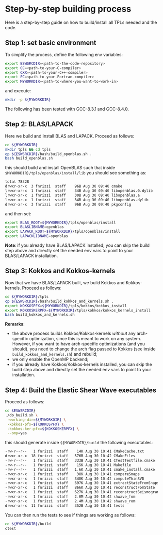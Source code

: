 
# Step-by-step building process
Here is a step-by-step guide on how to build/install all
TPLs needed and the code.

## Step 1: set basic environment
To simplify the process, define the following env variables:
```bash
export ESWSRCDIR=<path-to-the-code-repository>
export CC=<path-to-your-C-compiler>
export CXX=<path-to-your-C++-compiler>
export FC=<path-to-your-Fortran-compiler>
export MYWORKDIR=<path-to-where-you-want-to-work-in>
```
and execute:
```bash
mkdir -p ${MYWORKDIR}
```
The following has been tested with GCC-8.3.1 and GCC-8.4.0.

## Step 2: BLAS/LAPACK
Here we build and install BLAS and LAPACK.
Proceed as follows:
```bash
cd ${MYWORKDIR}
mkdir tpls && cd tpls
cp ${ESWSRCDIR}/bash/build_openblas.sh .
bash build_openblas.sh
```
this should build and install OpenBLAS such that
inside `$MYWORKDIR}/tpls/openblas/install/lib` you should see something as:
```bash
total 78328
drwxr-xr-x  3 fnrizzi  staff    96B Aug 30 09:40 cmake
lrwxr-xr-x  1 fnrizzi  staff    34B Aug 30 09:40 libopenblas.0.dylib
lrwxr-xr-x  1 fnrizzi  staff    30B Aug 30 09:40 libopenblas.a
lrwxr-xr-x  1 fnrizzi  staff    34B Aug 30 09:40 libopenblas.dylib
drwxr-xr-x  3 fnrizzi  staff    96B Aug 30 09:40 pkgconfig
```
and then set:
```bash
export BLAS_ROOT=${MYWORKDIR}/tpls/openblas/install
export BLASLIBNAME=openblas
export LAPACK_ROOT=${MYWORKDIR}/tpls/openblas/install
export LAPACKLIBNAME=openblas
```
**Note**: if you already have BLAS/LAPACK installed, you can skip
the build step above and directly set the needed env vars to
point to your BLAS/LAPACK installation.


## Step 3: Kokkos and Kokkos-kernels
Now that we have BLAS/LAPACK built, we build Kokkos and Kokkos-kernels.
Proceed as follows:
```bash
cd ${MYWORKDIR}/tpls
cp ${ESWSRCDIR}/bash/build_kokkos_and_kernels.sh .
export KOKKOSPFX=${MYWORKDIR}/tpls/kokkos/kokkos_install
export KOKKOSKERPFX=${MYWORKDIR}/tpls/kokkos/kokkos_kernels_install
bash build_kokkos_and_kernels.sh
```
**Remarks**:
* the above process builds Kokkos/Kokkos-kernels *without* any arch-specific
optimization, since this is meant to work on any system. However, if you want to
have arch-specific optimizations (and you should), you need to change the arch flag
passed to Kokkos (see inside `build_kokkos_and_kernels.sh`) and rebuild;
* we only enable the OpenMP backend;
* if you already have Kokkos/Kokkos-kernels installed, you can skip the build step
above and directly set the needed env vars to point to your installation.


## Step 4: Build the Elastic Shear Wave executables
Proceed as follows:
```bash
cd $ESWSRCDIR}
./do_build.sh \
 -working-dir=${MYWORKDIR} \
 -kokkos-pfx=${KOKKOSPFX} \
 -kokkos-ker-pfx=${KOKKOSKERPFX} \
 --omp=yes
```
this should generate inside `${MYWORKDIR}/build` the following executables:
```bash
-rw-r--r--   1 fnrizzi  staff    14K Aug 30 10:41 CMakeCache.txt
drwxr-xr-x  18 fnrizzi  staff   576B Aug 30 10:42 CMakeFiles
-rw-r--r--   1 fnrizzi  staff   333B Aug 30 10:41 CTestTestfile.cmake
-rw-r--r--   1 fnrizzi  staff    15K Aug 30 10:41 Makefile
-rw-r--r--   1 fnrizzi  staff   1.6K Aug 30 10:41 cmake_install.cmake
-rwxr-xr-x   1 fnrizzi  staff    38K Aug 30 10:41 compareSnaps
-rwxr-xr-x   1 fnrizzi  staff   348K Aug 30 10:42 computeThinSVD
-rwxr-xr-x   1 fnrizzi  staff   597K Aug 30 10:41 extractStateFromSnaps
-rwxr-xr-x   1 fnrizzi  staff   866K Aug 30 10:41 reconstructFomState
-rwxr-xr-x   1 fnrizzi  staff   627K Aug 30 10:41 reconstructSeismogram
-rwxr-xr-x   1 fnrizzi  staff   2.0M Aug 30 10:42 shwave_fom
-rwxr-xr-x   1 fnrizzi  staff   2.4M Aug 30 10:42 shwave_rom
drwxr-xr-x  11 fnrizzi  staff   352B Aug 30 10:41 tests
```
You can then run the tests to see if things are working as follows:
```bash
cd ${MYWORKDIR}/build
ctest
```
